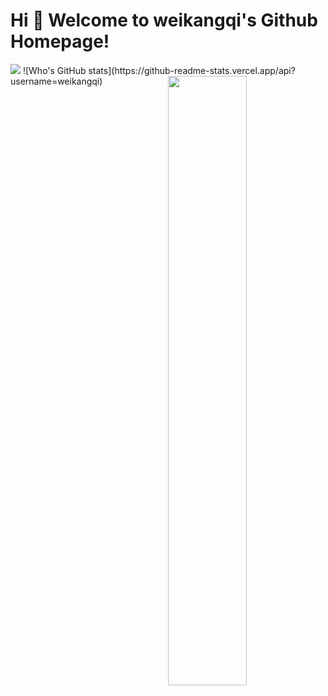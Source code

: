 # Hi 🎉 Welcome to weikangqi's Github Homepage!

<img src="https://readme-typing-svg.herokuapp.com/?lines=Welcome,%20visitor!;Hello%20Github%20World!&font=Roboto" />
<!-- Markdown -->
![Who's GitHub stats](https://github-readme-stats.vercel.app/api?username=weikangqi)
<!-- HTML -->
<img width="50%" align="right" src="https://github-readme-stats.vercel.app/api?username=weikangqi" />





